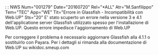  :  : NWS Num="001279" Date="20160720" Rel="*ALL" Atr="M.Sanfilippo" Tem="TEC" App="WE" Tit="Errore in Glassfish - Incompatibilità con Web.UP" Sts="20"
E' stato scuperto un errore nella versione 3 e 4.1 dell'applicatione server Glassfish   utilizzato spesso per l'installazione di Web.UP. Questo errore impedisce l'aggiornamento di Web.UP

Per correggere il problema è necessario aggiornare Glassfish alla 4.1.1 o sostituirlo con Payara.
Per i dettagli si rimanda alla documentazione di Web.UP su wikidoc.smeup.com 